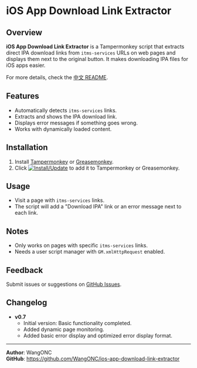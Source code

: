 # iOS App Download Link Extractor

## Overview
**iOS App Download Link Extractor** is a Tampermonkey script that extracts direct IPA download links from `itms-services` URLs on web pages and displays them next to the original button. It makes downloading IPA files for iOS apps easier.

For more details, check the [中文 README](https://github.com/WangONC/ios-app-download-link-extractor/blob/main/README-zh.md).

## Features
- Automatically detects `itms-services` links.
- Extracts and shows the IPA download link.
- Displays error messages if something goes wrong.
- Works with dynamically loaded content.

## Installation
1. Install [Tampermonkey](https://www.tampermonkey.net/) or [Greasemonkey](https://addons.mozilla.org/en-US/firefox/addon/greasemonkey/).
2. Click [![Install/Update](https://img.shields.io/badge/Install%2FUpdate-blue?style=flat)](https://raw.githubusercontent.com/WangONC/ios-app-download-link-extractor/main/ipa.user.js) to add it to Tampermonkey or Greasemonkey.

## Usage
- Visit a page with `itms-services` links.
- The script will add a "Download IPA" link or an error message next to each link.

## Notes
- Only works on pages with specific `itms-services` links.
- Needs a user script manager with `GM.xmlHttpRequest` enabled.

## Feedback
Submit issues or suggestions on [GitHub Issues](https://github.com/WangONC/ios-app-download-link-extractor/issues).

## Changelog
- **v0.7**
  - Initial version: Basic functionality completed.
  - Added dynamic page monitoring.
  - Added basic error display and optimized error display format.

---

**Author**: WangONC  
**GitHub**: https://github.com/WangONC/ios-app-download-link-extractor
